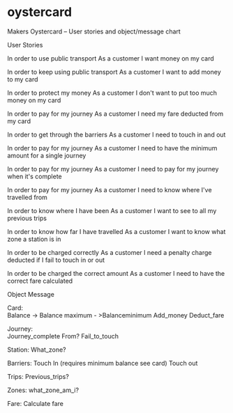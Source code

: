 # oystercard

Makers Oystercard – User stories and object/message chart

User Stories

In order to use public transport
As a customer
I want money on my card

In order to keep using public transport
As a customer
I want to add money to my card

In order to protect my money
As a customer
I don't want to put too much money on my card

In order to pay for my journey
As a customer
I need my fare deducted from my card

In order to get through the barriers
As a customer
I need to touch in and out

In order to pay for my journey
As a customer
I need to have the minimum amount for a single journey

In order to pay for my journey
As a customer
I need to pay for my journey when it's complete

In order to pay for my journey
As a customer
I need to know where I've travelled from

In order to know where I have been
As a customer
I want to see to all my previous trips

In order to know how far I have travelled
As a customer
I want to know what zone a station is in

In order to be charged correctly
As a customer
I need a penalty charge deducted if I fail to touch in or out

In order to be charged the correct amount
As a customer
I need to have the correct fare calculated




Object	Message
	
Card:	
Balance -> Balance maximum - >Balanceminimum
Add_money
Deduct_fare

Journey:	
Journey_complete
From?
Fail_to_touch

Station:
What_zone?

Barriers: 
Touch In (requires minimum balance see card)
Touch out

Trips:
Previous_trips?

Zones:
what_zone_am_i?

Fare:
Calculate fare

